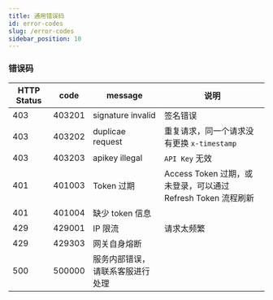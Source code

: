```yaml
---
title: 通用错误码
id: error-codes
slug: /error-codes
sidebar_position: 10
---
```


### 错误码

| HTTP Status | code   | message                           | 说明                                                         |
| ----------- | ------ | --------------------------------- | ------------------------------------------------------------ |
| 403         | 403201 | signature invalid                 | 签名错误                                                     |
| 403         | 403202 | duplicae request                  | 重复请求，同一个请求没有更换 `x-timestamp`                   |
| 403         | 403203 | apikey illegal                    | `API Key` 无效                                               |
| 401         | 401003 | Token 过期                        | Access Token 过期，或未登录，可以通过 Refresh Token 流程刷新 |
| 401         | 401004 | 缺少 token 信息                   |                                                              |
| 429         | 429001 | IP 限流                           | 请求太频繁                                                   |
| 429         | 429303 | 网关自身熔断                      |                                                              |
| 500         | 500000 | 服务内部错误， 请联系客服进行处理 |                                                              |
